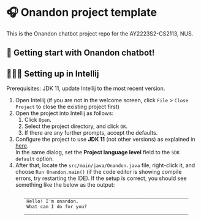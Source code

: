 # 🎧 Onandon project template

This is the Onandon chatbot project repo for the AY2223S2-CS2113, NUS.

## 🤖 Getting start with Onandon chatbot!

## 🧑🏻‍💻 Setting up in Intellij

Prerequisites: JDK 11, update Intellij to the most recent version.

1. Open Intellij (if you are not in the welcome screen, click `File` > `Close Project` to close the existing project first)
1. Open the project into Intellij as follows:
   1. Click `Open`.
   1. Select the project directory, and click `OK`.
   1. If there are any further prompts, accept the defaults.
1. Configure the project to use **JDK 11** (not other versions) as explained in [here](https://www.jetbrains.com/help/idea/sdk.html#set-up-jdk).<br>
   In the same dialog, set the **Project language level** field to the `SDK default` option.
3. After that, locate the `src/main/java/Onandon.java` file, right-click it, and choose `Run Onandon.main()` (if the code editor is showing compile errors, try restarting the IDE). If the setup is correct, you should see something like the below as the output:
   ```
      ____________________________________________________________
       Hello! I'm onandon.
       What can I do for you?
      ____________________________________________________________
   ```
